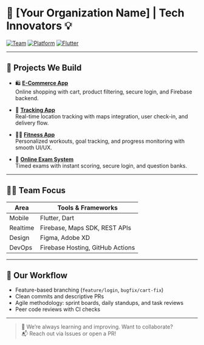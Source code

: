 # 🌟 [Your Organization Name] | Tech Innovators 💡

[![Team](https://img.shields.io/badge/team-collaborative-blue)]()
[![Platform](https://img.shields.io/badge/platform-cross--platform-success)]()
[![Flutter](https://img.shields.io/badge/Flutter-Mobile-blue)]()

---

## 🚀 Projects We Build

- 🛍️ **[E-Commerce App](https://github.com/yourorg/ecommerce-app)**  
  Online shopping with cart, product filtering, secure login, and Firebase backend.

- 📍 **[Tracking App](https://github.com/yourorg/tracking-app)**  
  Real-time location tracking with maps integration, user check-in, and delivery flow.

- 🏋️‍♂️ **[Fitness App](https://github.com/yourorg/fitness-app)**  
  Personalized workouts, goal tracking, and progress monitoring with smooth UI/UX.

- 📝 **[Online Exam System](https://github.com/yourorg/online-exam)**  
  Timed exams with instant scoring, secure login, and question banks.

---

## 🧑‍💻 Team Focus

| Area        | Tools & Frameworks                 |
|-------------|------------------------------------|
| Mobile      | Flutter, Dart                      |
| Realtime    | Firebase, Maps SDK, REST APIs      |
| Design      | Figma, Adobe XD                    |
| DevOps      | Firebase Hosting, GitHub Actions   |

---

## 🔁 Our Workflow

- Feature-based branching (`feature/login`, `bugfix/cart-fix`)
- Clean commits and descriptive PRs
- Agile methodology: sprint boards, daily standups, and task reviews
- Peer code reviews with CI checks

---

> 🚧 We’re always learning and improving. Want to collaborate?  
> 📬 Reach out via Issues or open a PR!

